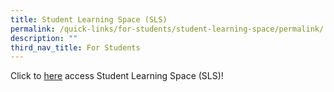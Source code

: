 ```yaml
---
title: Student Learning Space (SLS)
permalink: /quick-links/for-students/student-learning-space/permalink/
description: ""
third_nav_title: For Students
---
```

Click to [here](https://vle.learning.moe.edu.sg/login) access Student Learning Space (SLS)!
